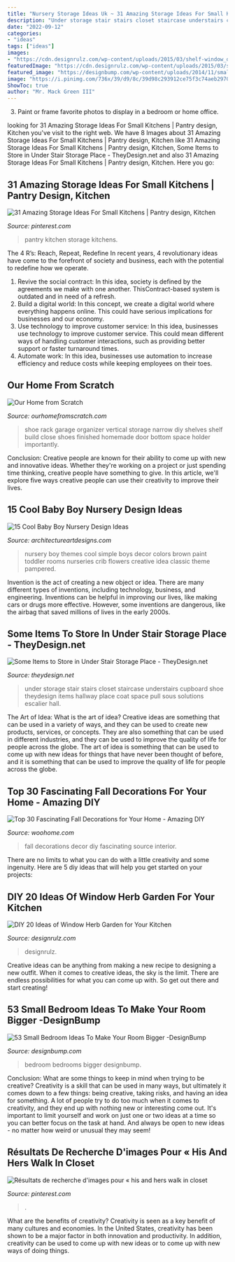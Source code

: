 ```yaml
---
title: "Nursery Storage Ideas Uk ~ 31 Amazing Storage Ideas For Small Kitchens"
description: "Under storage stair stairs closet staircase understairs cupboard shoe theydesign items hallway place coat space pull sous solutions escalier hall"
date: "2022-09-12"
categories:
- "ideas"
tags: ["ideas"]
images:
- "https://cdn.designrulz.com/wp-content/uploads/2015/03/shelf-window_designrulz-3.jpg"
featuredImage: "https://cdn.designrulz.com/wp-content/uploads/2015/03/shelf-window_designrulz-3.jpg"
featured_image: "https://designbump.com/wp-content/uploads/2014/11/small-bedrooms-006.jpg"
image: "https://i.pinimg.com/736x/39/d9/8c/39d98c293912ce75f3c74aeb2970eda7--small-kitchen-pantry-kitchen-pantry-design.jpg"
ShowToc: true
author: "Mr. Mack Green III"
---
```



3. Paint or frame favorite photos to display in a bedroom or home office.

	

		
looking for 31 Amazing Storage Ideas For Small Kitchens | Pantry design, Kitchen you've visit to the right web. We have 8 Images about 31 Amazing Storage Ideas For Small Kitchens | Pantry design, Kitchen like 31 Amazing Storage Ideas For Small Kitchens | Pantry design, Kitchen, Some Items to Store in Under Stair Storage Place - TheyDesign.net and also 31 Amazing Storage Ideas For Small Kitchens | Pantry design, Kitchen. Here you go:
		
    
## 31 Amazing Storage Ideas For Small Kitchens | Pantry Design, Kitchen

<img loading=lazy src="https://i.pinimg.com/736x/39/d9/8c/39d98c293912ce75f3c74aeb2970eda7--small-kitchen-pantry-kitchen-pantry-design.jpg" onerror="this.onerror=null;this.src='https://tse1.mm.bing.net/th?id=OIP.CpwAUWRqklnaGUnaT6_MPgHaKE&amp;pid=15.1';" alt="31 Amazing Storage Ideas For Small Kitchens | Pantry design, Kitchen">

_Source: pinterest.com_

>pantry kitchen storage kitchens. 

	

The 4 R’s: Reach, Repeat, Redefine
In recent years, 4 revolutionary ideas have come to the forefront of society and business, each with the potential to redefine how we operate.
1. Revive the social contract: In this idea, society is defined by the agreements we make with one another. ThisContract-based system is outdated and in need of a refresh.
2. Build a digital world: In this concept, we create a digital world where everything happens online. This could have serious implications for businesses and our economy.
3. Use technology to improve customer service: In this idea, businesses use technology to improve customer service. This could mean different ways of handling customer interactions, such as providing better support or faster turnaround times. 
4. Automate work: In this idea, businesses use automation to increase efficiency and reduce costs while keeping employees on their toes.

    
## Our Home From Scratch

<img loading=lazy src="http://www.ourhomefromscratch.com/wp-content/uploads/2012/11/close-up-of-shoe-rack-e1352779134543-682x1024.jpg" onerror="this.onerror=null;this.src='https://tse1.mm.bing.net/th?id=OIP.qUptV9AHO44UL_LwVjJabAHaLH&amp;pid=15.1';" alt="Our Home from Scratch">

_Source: ourhomefromscratch.com_

>shoe rack garage organizer vertical storage narrow diy shelves shelf build close shoes finished homemade door bottom space holder importantly. 

	

Conclusion:
Creative people are known for their ability to come up with new and innovative ideas. Whether they're working on a project or just spending time thinking, creative people have something to give. In this article, we'll explore five ways creative people can use their creativity to improve their lives.

    
## 15 Cool Baby Boy Nursery Design Ideas

<img loading=lazy src="http://www.architectureartdesigns.com/wp-content/uploads/2015/02/7.jpeg" onerror="this.onerror=null;this.src='https://tse2.mm.bing.net/th?id=OIP.Wcjdc6FRcot2bbocD9bi7gHaF7&amp;pid=15.1';" alt="15 Cool Baby Boy Nursery Design Ideas">

_Source: architectureartdesigns.com_

>nursery boy themes cool simple boys decor colors brown paint toddler rooms nurseries crib flowers creative idea classic theme pampered. 

	

Invention is the act of creating a new object or idea. There are many different types of inventions, including technology, business, and engineering. Inventions can be helpful in improving our lives, like making cars or drugs more effective. However, some inventions are dangerous, like the airbag that saved millions of lives in the early 2000s.

    
## Some Items To Store In Under Stair Storage Place - TheyDesign.net

<img loading=lazy src="http://theydesign.net/wp-content/uploads/2017/07/25-best-ideas-about-under-stair-storage-on-pinterest-stair-with-regard-to-under-stair-storage-some-items-to-store-in-under-stair-storage-place.jpg" onerror="this.onerror=null;this.src='https://tse3.mm.bing.net/th?id=OIP.zEi9YI_9rmTygWIOjmjWngHaLI&amp;pid=15.1';" alt="Some Items to Store in Under Stair Storage Place - TheyDesign.net">

_Source: theydesign.net_

>under storage stair stairs closet staircase understairs cupboard shoe theydesign items hallway place coat space pull sous solutions escalier hall. 

	

The Art of Idea: What is the art of idea?
Creative ideas are something that can be used in a variety of ways, and they can be used to create new products, services, or concepts. They are also something that can be used in different industries, and they can be used to improve the quality of life for people across the globe. The art of idea is something that can be used to come up with new ideas for things that have never been thought of before, and it is something that can be used to improve the quality of life for people across the globe.

    
## Top 30 Fascinating Fall Decorations For Your Home - Amazing DIY

<img loading=lazy src="http://www.woohome.com/wp-content/uploads/2014/09/Fall-Home-Decor-ideas-15.jpg" onerror="this.onerror=null;this.src='https://tse3.mm.bing.net/th?id=OIP.fgmHAMihTyFsRd70fS0gbAHaMY&amp;pid=15.1';" alt="Top 30 Fascinating Fall Decorations for Your Home - Amazing DIY">

_Source: woohome.com_

>fall decorations decor diy fascinating source interior. 

	

There are no limits to what you can do with a little creativity and some ingenuity. Here are 5 diy ideas that will help you get started on your projects: 

    
## DIY 20 Ideas Of Window Herb Garden For Your Kitchen

<img loading=lazy src="https://cdn.designrulz.com/wp-content/uploads/2015/03/shelf-window_designrulz-3.jpg" onerror="this.onerror=null;this.src='https://tse2.mm.bing.net/th?id=OIP.7pyzYBWydqqpOnDl32Ie6gHaLJ&amp;pid=15.1';" alt="DIY 20 Ideas of Window Herb Garden for Your Kitchen">

_Source: designrulz.com_

>designrulz. 

	

Creative ideas can be anything from making a new recipe to designing a new outfit. When it comes to creative ideas, the sky is the limit. There are endless possibilities for what you can come up with. So get out there and start creating!

    
## 53 Small Bedroom Ideas To Make Your Room Bigger -DesignBump

<img loading=lazy src="https://designbump.com/wp-content/uploads/2014/11/small-bedrooms-006.jpg" onerror="this.onerror=null;this.src='https://tse3.mm.bing.net/th?id=OIP.rBKCXsvXyh01LCunrjSYXwHaKi&amp;pid=15.1';" alt="53 Small Bedroom Ideas To Make Your Room Bigger -DesignBump">

_Source: designbump.com_

>bedroom bedrooms bigger designbump. 

	

Conclusion: What are some things to keep in mind when trying to be creative?
Creativity is a skill that can be used in many ways, but ultimately it comes down to a few things: being creative, taking risks, and having an idea for something. A lot of people try to do too much when it comes to creativity, and they end up with nothing new or interesting come out. It's important to limit yourself and work on just one or two ideas at a time so you can better focus on the task at hand. And always be open to new ideas - no matter how weird or unusual they may seem!

    
## Résultats De Recherche D&#039;images Pour « His And Hers Walk In Closet

<img loading=lazy src="https://i.pinimg.com/736x/b7/3a/bf/b73abfe3b7049e7805047b5a10960f3c.jpg" onerror="this.onerror=null;this.src='https://tse2.mm.bing.net/th?id=OIP.KYLD8YIu1KlV7mjPXxTyDgHaLG&amp;pid=15.1';" alt="Résultats de recherche d&#039;images pour « his and hers walk in closet">

_Source: pinterest.com_

>. 

	

What are the benefits of creativity?
Creativity is seen as a key benefit of many cultures and economies. In the United States, creativity has been shown to be a major factor in both innovation and productivity. In addition, creativity can be used to come up with new ideas or to come up with new ways of doing things.

